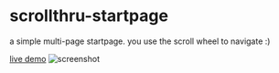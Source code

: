 # scrollthru-startpage
a simple multi-page startpage. you use the scroll wheel to navigate :) 

[live demo](http://chadolbaegi.github.io/scrollthru-startpage/)
![screenshot](https://raw.githubusercontent.com/chadolbaegi/scrollthru-startpage/master/ss.png)

